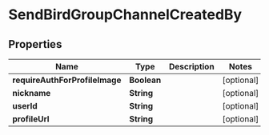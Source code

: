 

# SendBirdGroupChannelCreatedBy


## Properties

| Name | Type | Description | Notes |
|------------ | ------------- | ------------- | -------------|
|**requireAuthForProfileImage** | **Boolean** |  |  [optional] |
|**nickname** | **String** |  |  [optional] |
|**userId** | **String** |  |  [optional] |
|**profileUrl** | **String** |  |  [optional] |



